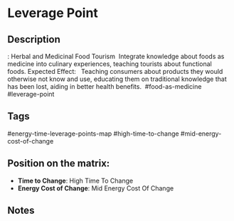 # Leverage Point

## Description
: Herbal and Medicinal Food Tourism  Integrate knowledge about foods as medicine into culinary experiences, teaching tourists about functional foods.   Expected Effect:   Teaching consumers about products they would otherwise not know and use, educating them on traditional knowledge that has been lost, aiding in better health benefits.    #food-as-medicine #leverage-point

## Tags
#energy-time-leverage-points-map #high-time-to-change #mid-energy-cost-of-change

## Position on the matrix:
- **Time to Change**: High Time To Change
- **Energy Cost of Change**: Mid Energy Cost Of Change

## Notes
<!-- Add your notes here -->
